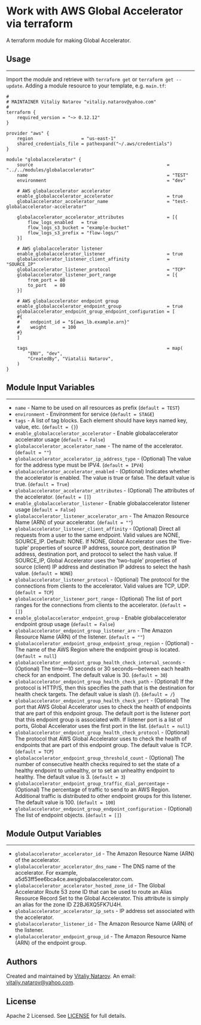 # Work with AWS Global Accelerator via terraform

A terraform module for making Global Accelerator.


## Usage
----------------------
Import the module and retrieve with ```terraform get``` or ```terraform get --update```. Adding a module resource to your template, e.g. `main.tf`:

```
#
# MAINTAINER Vitaliy Natarov "vitaliy.natarov@yahoo.com"
#
terraform {
    required_version = "~> 0.12.12"
}

provider "aws" {
    region                  = "us-east-1"
    shared_credentials_file = pathexpand("~/.aws/credentials")
}

module "globalaccelerator" {
    source                                                  = "../../modules/globalaccelerator"
    name                                                    = "TEST"
    environment                                             = "dev"

    # AWS globalaccelerator accelerator
    enable_globalaccelerator_accelerator                    = true
    globalaccelerator_accelerator_name                      = "test-globalaccelerator-accelerator"

    globalaccelerator_accelerator_attributes                = [{
        flow_logs_enabled   = true
        flow_logs_s3_bucket = "example-bucket"
        flow_logs_s3_prefix = "flow-logs/"
    }]

    # AWS globalaccelerator listener
    enable_globalaccelerator_listener                       = true
    globalaccelerator_listener_client_affinity              = "SOURCE_IP"
    globalaccelerator_listener_protocol                     = "TCP"
    globalaccelerator_listener_port_range                   = [{
        from_port = 80
        to_port   = 80
    }]

    # AWS globalaccelerator endpoint group
    enable_globalaccelerator_endpoint_group                 = true
    globalaccelerator_endpoint_group_endpoint_configuration = [
    #{
    #    endpoint_id = "${aws_lb.example.arn}"
    #    weight      = 100
    #}
    ]

    tags                                                    = map(
        "ENV", "dev",
        "CreatedBy", "Viatalii Natarov",
    )
}
```

## Module Input Variables
----------------------
- `name` - Name to be used on all resources as prefix (`default = TEST`)
- `environment` - Environment for service (`default = STAGE`)
- `tags` - A list of tag blocks. Each element should have keys named key, value, etc. (`default = {}`)
- `enable_globalaccelerator_accelerator` - Enable globalaccelerator accelerator usage (`default = False`)
- `globalaccelerator_accelerator_name` - The name of the accelerator. (`default = ""`)
- `globalaccelerator_accelerator_ip_address_type` - (Optional) The value for the address type must be IPV4. (`default = IPV4`)
- `globalaccelerator_accelerator_enabled` - (Optional) Indicates whether the accelerator is enabled. The value is true or false. The default value is true. (`default = True`)
- `globalaccelerator_accelerator_attributes` - (Optional) The attributes of the accelerator. (`default = []`)
- `enable_globalaccelerator_listener` - Enable globalaccelerator listener usage (`default = False`)
- `globalaccelerator_listener_accelerator_arn` - The Amazon Resource Name (ARN) of your accelerator. (`default = ""`)
- `globalaccelerator_listener_client_affinity` - (Optional) Direct all requests from a user to the same endpoint. Valid values are NONE, SOURCE_IP. Default: NONE. If NONE, Global Accelerator uses the 'five-tuple' properties of source IP address, source port, destination IP address, destination port, and protocol to select the hash value. If SOURCE_IP, Global Accelerator uses the 'two-tuple' properties of source (client) IP address and destination IP address to select the hash value. (`default = NONE`)
- `globalaccelerator_listener_protocol` - (Optional) The protocol for the connections from clients to the accelerator. Valid values are TCP, UDP. (`default = TCP`)
- `globalaccelerator_listener_port_range` - (Optional) The list of port ranges for the connections from clients to the accelerator.  (`default = []`)
- `enable_globalaccelerator_endpoint_group` - Enable globalaccelerator endpoint group usage (`default = False`)
- `globalaccelerator_endpoint_group_listener_arn` - The Amazon Resource Name (ARN) of the listener. (`default = ""`)
- `globalaccelerator_endpoint_group_endpoint_group_region` - (Optional) - The name of the AWS Region where the endpoint group is located. (`default = null`)
- `globalaccelerator_endpoint_group_health_check_interval_seconds` - (Optional) The time—10 seconds or 30 seconds—between each health check for an endpoint. The default value is 30. (`default = 30`)
- `globalaccelerator_endpoint_group_health_check_path` - (Optional) If the protocol is HTTP/S, then this specifies the path that is the destination for health check targets. The default value is slash (/). (`default = /`)
- `globalaccelerator_endpoint_group_health_check_port` - (Optional) The port that AWS Global Accelerator uses to check the health of endpoints that are part of this endpoint group. The default port is the listener port that this endpoint group is associated with. If listener port is a list of ports, Global Accelerator uses the first port in the list. (`default = null`)
- `globalaccelerator_endpoint_group_health_check_protocol` - (Optional) The protocol that AWS Global Accelerator uses to check the health of endpoints that are part of this endpoint group. The default value is TCP. (`default = TCP`)
- `globalaccelerator_endpoint_group_threshold_count` - (Optional) The number of consecutive health checks required to set the state of a healthy endpoint to unhealthy, or to set an unhealthy endpoint to healthy. The default value is 3. (`default = 3`)
- `globalaccelerator_endpoint_group_traffic_dial_percentage` - (Optional) The percentage of traffic to send to an AWS Region. Additional traffic is distributed to other endpoint groups for this listener. The default value is 100. (`default = 100`)
- `globalaccelerator_endpoint_group_endpoint_configuration` - (Optional) The list of endpoint objects. (`default = []`)

## Module Output Variables
----------------------
- `globalaccelerator_accelerator_id` - The Amazon Resource Name (ARN) of the accelerator.
- `globalaccelerator_accelerator_dns_name` - The DNS name of the accelerator. For example, a5d53ff5ee6bca4ce.awsglobalaccelerator.com.
- `globalaccelerator_accelerator_hosted_zone_id` - The Global Accelerator Route 53 zone ID that can be used to route an Alias Resource Record Set to the Global Accelerator. This attribute is simply an alias for the zone ID Z2BJ6XQ5FK7U4H.
- `globalaccelerator_accelerator_ip_sets` - IP address set associated with the accelerator.
- `globalaccelerator_listener_id` - The Amazon Resource Name (ARN) of the listener.
- `globalaccelerator_endpoint_group_id` - The Amazon Resource Name (ARN) of the endpoint group.


## Authors

Created and maintained by [Vitaliy Natarov](https://github.com/SebastianUA). An email: [vitaliy.natarov@yahoo.com](vitaliy.natarov@yahoo.com).

## License

Apache 2 Licensed. See [LICENSE](https://github.com/SebastianUA/terraform/blob/master/LICENSE) for full details.
